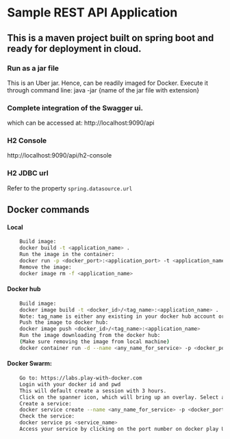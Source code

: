 # Sample REST API Application
## This is a maven project built on spring boot and ready for deployment in cloud.

### Run as a jar file
This is an Uber jar. Hence, can be readily imaged for Docker. Execute it through command line: java -jar {name of the jar file with extension}
### Complete integration of the Swagger ui.
which can be accessed at: http://localhost:9090/api
### H2 Console
http://localhost:9090/api/h2-console

### H2 JDBC url
Refer to the property `spring.datasource.url`


## Docker commands
#### Local
```sh
    Build image:
    docker build -t <application_name> .
    Run the image in the container:
    docker run -p <docker_port>:<application_port> -t <application_name>
    Remove the image:
    docker image rm -f <application_name>
```
#### Docker hub
```sh
    Build image:
    docker image build -t <docker_id>/<tag_name>:<application_name> .
    Note: tag_name is either any existing in your docker hub account or a new name simply.
    Push the image to docker hub:
    docker image push <docker_id>/<tag_name>:<application_name>
    Run the image downloading from the docker hub:
    (Make sure removing the image from local machine)
    docker container run -d --name <any_name_for_service> -p <docker_port>:<application_port> <docker_id>/<tag_name>:<application_name>
```
#### Docker Swarm:
```sh
    Go to: https://labs.play-with-docker.com
    Login with your docker id and pwd
    This will default create a session with 3 hours.
    Click on the spanner icon, which will bring up an overlay. Select any template.
    Create a service:
    docker service create --name <any_name_for_service> -p <docker_port>:<application_port> --replicas <no_of_replicas> <docker_id>/<tag_name>:<application_name>
    Check the service:
    docker service ps <service_name>
    Access your service by clicking on the port number on docker play UI. This will open your service in anther browser/tab.

```


